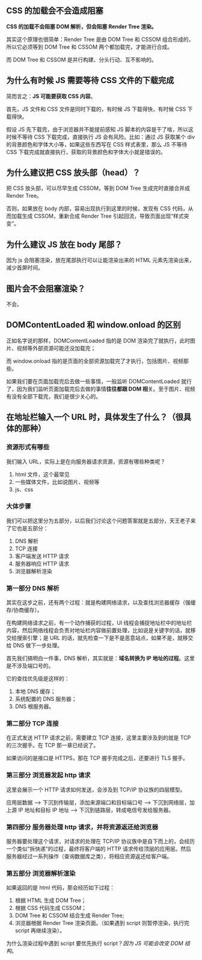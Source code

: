 ## CSS 的加载会不会造成阻塞

**CSS 的加载不会阻塞 DOM 解析，但会阻塞 Render Tree 渲染。**

其实这个原理也很简单：Render Tree 是由 DOM Tree 和 CSSOM 组合形成的，所以它必须等到 DOM Tree 和 CSSOM 两个都加载完，才能进行合成。

而 DOM Tree 和 CSSOM 是并行构建、分头行动、互不影响的。

## 为什么有时候 JS 需要等待 CSS 文件的下载完成

简而言之：**JS 可能要获取 CSS 内容**。

首先，JS 文件和 CSS 文件是同时下载的，有时候 JS 下载得快，有时候 CSS 下载得快。

假设 JS 先下载完，由于浏览器并不能提前感知 JS 脚本的内容是干了啥，所以这时候不等待 CSS 下载完成，直接执行 JS 会有风险。比如：通过 JS 获取某个 div 的背景颜色和字体大小等，如果这些东西写在 CSS 样式表里，那么 JS 不等待 CSS 下载完成就直接执行，获取的背景颜色和字体大小就是错误的。

## 为什么建议把 CSS 放头部（head）？

把 CSS 放头部，可以尽早生成 CSSOM，等到 DOM Tree 生成完时直接合并成 Render Tree。

否则，如果放在 body 内部，容易出现执行到这里的时候，发现有 CSS 代码，从而加载生成 CSSOM，重新合成 Render Tree 引起回流，导致页面出现“样式突变”。

## 为什么建议 JS 放在 body 尾部？

因为 js 会阻塞渲染，放在尾部执行可以让能渲染出来的 HTML 元素先渲染出来，减少首屏时间。

## 图片会不会阻塞渲染？

不会。

## DOMContentLoaded 和 window.onload 的区别

正如名字说的那样，DOMContentLoaded 指的是 DOM 渲染完了就执行，此时图片、视频等外部资源可能还没加载完；

而 window.onload 指的是页面的全部资源加载完了才执行，包括图片、视频那些。

如果我们要在页面加载完后去做一些事情，一般监听 DOMContentLoaded 就行了，因为我们监听页面加载完后去做的事情**往往都跟 DOM 相**关。至于图片、视频有没有全部下载完，我们是很少关心的。

## 在地址栏输入一个 URL 时，具体发生了什么？（很具体的那种）

### 资源形式有哪些

我们输入 URL，实际上是在向服务器请求资源，资源有哪些种类呢？

1. html 文件，这个最常见
2. 一些媒体文件，比如说图片、视频等
3. js、css

### 大体步骤

我们可以把这里分为五部分，以后我们讨论这个问题答案就是五部分，天王老子来了它也是五部分：

1. DNS 解析
2. TCP 连接
3. 客户端发送 HTTP 请求
4. 服务器响应 HTTP 请求
5. 浏览器解析渲染

### 第一部分 DNS 解析

其实在这步之前，还有两个过程：就是构建网络请求，以及查找浏览器缓存（强缓存/协商缓存）。

在构建网络请求之前，有一个动作捕获的过程，UI 线程会捕捉地址栏中的地址栏内容，然后网络线程会负责对地址栏内容做前置处理，比如说是关键字的话，就移交给搜索引擎；是 URL 的话，就先检查一下是不是恶意站点，如果不是，就移交给 DNS 做下一步处理。

首先我们搞明白一件事，DNS 解析，其实就是：**域名转换为 IP 地址的过程**。这里是不涉及端口号的。

它的查找优先级是这样的：

1. 本地 DNS 缓存；
2. 系统配置的 DNS 服务器；
3. DNS 根服务器。

### 第二部分 TCP 连接

在正式发送 HTTP 请求之前，需要建立 TCP 连接，这里主要涉及到的就是 TCP 的三次握手。在 TCP 那一章已经说了。

如果访问的是接口是 HTTPS，那在 TCP 握手完成之后，还要进行 TLS 握手。

### 第三部分 浏览器发起 http 请求

这里会展示一个 HTTP 请求如何发送，会涉及到 TCP/IP 协议族的四层模型。

应用层数据 --> 下沉到传输层，添加来源端口和目标端口号 --> 下沉到网络层，加上源 IP 地址和目标 IP 地址 --> 下沉到链路层，转成电信号发给服务器。

### 第四部分 服务器处理 http 请求，并将资源返还给浏览器

服务器要处理这个请求，对请求的处理在 TCP/IP 协议族中是自下而上的，会经历一个类似“拆快递”的过程，最终将客户端的 HTTP 请求传给顶层的应用层。然后服务器经过一系列操作（查询数据库之类），将相应资源返还给客户端。

### 第五部分 浏览器解析渲染

如果返回的是 html 代码，那会经历如下过程：

1. 根据 HTML 生成 DOM Tree；
2. 根据 CSS 代码生成 CSSOM；
3. DOM Tree 和 CSSOM 结合生成 Render Tree;
4. 浏览器根据 Render Tree 渲染页面。（如果遇到 script 则暂停渲染，执行完 script 再继续渲染）。

为什么渲染过程中遇到 script 要优先执行 script？_因为 JS 可能会改变 DOM 结构_。
